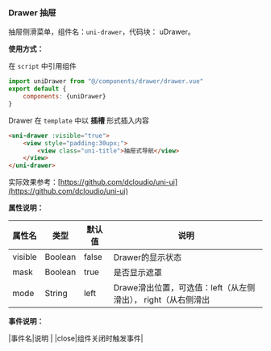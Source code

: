 ### Drawer 抽屉

抽屉侧滑菜单，组件名：``uni-drawer``，代码块： uDrawer。

**使用方式：**

在 ``script`` 中引用组件 

```javascript
import uniDrawer from "@/components/drawer/drawer.vue"
export default {
    components: {uniDrawer}
}
```

Drawer 在 ``template`` 中以 **插槽** 形式插入内容

```html
<uni-drawer :visible="true">
    <view style="padding:30upx;">
        <view class="uni-title">抽屉式导航</view>
    </view>
</uni-drawer>
```


实际效果参考：[https://github.com/dcloudio/uni-ui](https://github.com/dcloudio/uni-ui)

**属性说明：**

|属性名	|类型		|默认值	|说明															|
|---	|----		|---	|---															|
|visible|Boolean	|false	|Drawer的显示状态												|
|mask	|Boolean	|true	|是否显示遮罩													|
|mode	|String		|left	|Drawe滑出位置，可选值：left（从左侧滑出）， right（从右侧滑出	|

**事件说明：**

|事件名|说明		|
|close|组件关闭时触发事件|